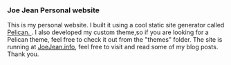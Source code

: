 ### Joe Jean Personal website
This is my personal website. I built it using  a cool static site generator called 
<a href = "getpelican.com" >Pelican. </a>. I also developed my custom theme,so if you
are looking for a Pelican theme, feel free to check it out from the "themes" folder.
The site is running at  <a href="joejean.info"> JoeJean.info</a>, feel free to visit 
and read some of my blog posts. Thank you.